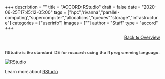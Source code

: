 +++
description = ""
title = "ACCORD: RStudio"
draft = false
date = "2020-06-25T17:45:12-05:00"
tags = ["hpc","rivanna","parallel-computing","supercomputer","allocations","queues","storage","infrastructure"]
categories = ["userinfo"]
images = [""]
author = "Staff"
type = "accord"
+++

<a href="../overview/" style="float:right;width:100%;text-align:right;margin-bottom:2rem;" class="small">Back to Overview</a>

RStudio is the standard IDE for research using the R programming language.

![RStudio](/images/accord/rstudio_example.png)

Learn more about [RStudio](https://rstudio.com/)
